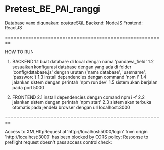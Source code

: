# Pretest_BE_PAI_ranggi

Database yang digunakan: postgreSQL
Backend: NodeJS
Frontend: ReactJS

========================================================

HOW TO RUN

1. BACKEND
   1.1 buat database di local dengan nama 'pandawa_field'
   1.2 sesuaikan konfigurasi database dengan yang ada di folder 'config/database.js' dengan urutan ('nama database', 'username', 'password')
   1.3 install dependencies dengan command 'npm i'
   1.4 jalankan sistem dengan perintah 'npm run dev'
   1.5 sistem akan berjalan pada port 5000
 
 2. FRONTEND
  2.1 install dependencies dengan comand npm i -f
  2.2 jalankan sistem dengan perintah 'npm start'
  2.3 sistem akan terbuka otomatis pada jendela browser dengan url localhost:3000
  
========================================================

  Access to XMLHttpRequest at 'http://localhost:5000/login' from origin 'http://localhost:3000' has been blocked by CORS policy: Response to preflight request doesn't pass access control check:
